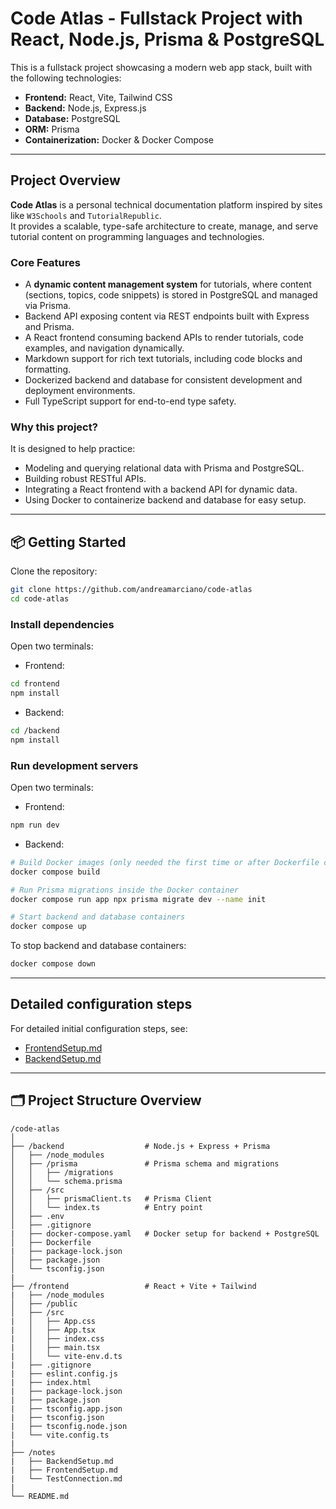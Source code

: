 # Code Atlas - Fullstack Project with React, Node.js, Prisma & PostgreSQL

This is a fullstack project showcasing a modern web app stack, built with the following technologies:

- **Frontend:** React, Vite, Tailwind CSS  
- **Backend:** Node.js, Express.js  
- **Database:** PostgreSQL  
- **ORM:** Prisma  
- **Containerization:** Docker & Docker Compose

---

## Project Overview

**Code Atlas** is a personal technical documentation platform inspired by sites like `W3Schools` and `TutorialRepublic`.  
It provides a scalable, type-safe architecture to create, manage, and serve tutorial content on programming languages and technologies.

### Core Features

- A **dynamic content management system** for tutorials, where content (sections, topics, code snippets) is stored in PostgreSQL and managed via Prisma.  
- Backend API exposing content via REST endpoints built with Express and Prisma.  
- A React frontend consuming backend APIs to render tutorials, code examples, and navigation dynamically.  
- Markdown support for rich text tutorials, including code blocks and formatting.  
- Dockerized backend and database for consistent development and deployment environments.  
- Full TypeScript support for end-to-end type safety.

### Why this project?

It is designed to help practice:

- Modeling and querying relational data with Prisma and PostgreSQL.  
- Building robust RESTful APIs.  
- Integrating a React frontend with a backend API for dynamic data.  
- Using Docker to containerize backend and database for easy setup.

---

## 📦 Getting Started

Clone the repository:

```bash
git clone https://github.com/andreamarciano/code-atlas
cd code-atlas
```

### Install dependencies

Open two terminals:

- Frontend:

```bash
cd frontend
npm install
```

- Backend:

```bash
cd /backend
npm install
```

### Run development servers

Open two terminals:

- Frontend:

```bash
npm run dev
```

- Backend:

```bash
# Build Docker images (only needed the first time or after Dockerfile changes)
docker compose build

# Run Prisma migrations inside the Docker container
docker compose run app npx prisma migrate dev --name init

# Start backend and database containers
docker compose up
```

To stop backend and database containers:

```bash
docker compose down
```

---

## Detailed configuration steps

For detailed initial configuration steps, see:

- [FrontendSetup.md](./notes/FrontendSetup.md)
- [BackendSetup.md](./notes/BackendSetup.md)

---

## 🗂️ Project Structure Overview

```text
/code-atlas
│
├── /backend                  # Node.js + Express + Prisma
│   ├── /node_modules
│   ├── /prisma               # Prisma schema and migrations
│   │   ├── /migrations
│   │   └── schema.prisma
│   ├── /src
│   │   ├── prismaClient.ts   # Prisma Client
│   │   └── index.ts          # Entry point
│   ├── .env                  
│   ├── .gitignore
|   ├── docker-compose.yaml   # Docker setup for backend + PostgreSQL
│   ├── Dockerfile
|   ├── package-lock.json
│   ├── package.json
│   └── tsconfig.json
|
├── /frontend                 # React + Vite + Tailwind
|   ├── /node_modules
│   ├── /public
│   ├── /src
|   │   ├── App.css
|   │   ├── App.tsx
|   │   ├── index.css
|   │   ├── main.tsx
|   │   └── vite-env.d.ts
|   ├── .gitignore
|   ├── eslint.config.js
|   ├── index.html
|   ├── package-lock.json
|   ├── package.json
|   ├── tsconfig.app.json
|   ├── tsconfig.json
|   ├── tsconfig.node.json
|   └── vite.config.ts
|
├── /notes 
|   ├── BackendSetup.md
|   ├── FrontendSetup.md
|   └── TestConnection.md
|
└── README.md
```
